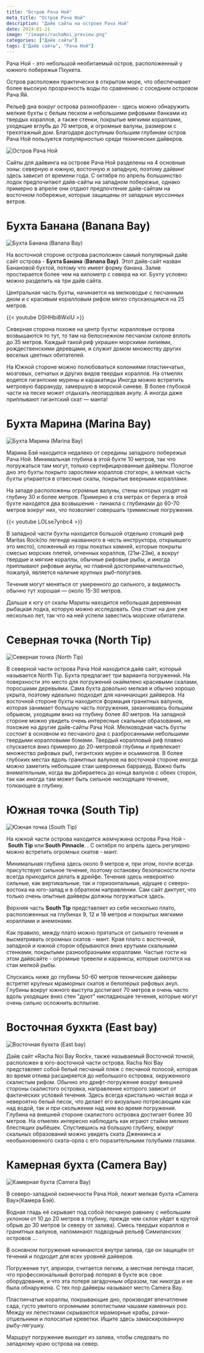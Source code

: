 ```yaml
---
title: "Остров Рача Ной"
meta_title: "Остров Рача Ной"
description: "Дайв сайты на острове Рача Ной"
date: 2024-01-21
image: "/images/rachaNoi_preview.png"
categories: ["Дайв сайты"]
tags: ["Дайв сайты", "Рача Ной"]
---
```


Рача Ной - это небольшой необитаемый остров, расположенный у южного побережья Пхукета.

Остров расположен практически в открытом море, что обеспечивает более высокую прозрачность воды по сравнению с соседним островом Рача Яй.

Рельеф дна вокруг острова разнообразен - здесь можно обнаружить мелкие бухты с белым песком и небольшими рифовыми банками из твердых кораллов, а также стенки, покрытые мягкими кораллами, уходящие вглубь до 70 метров, и огромные валуны, размером с трехэтажный дом. Благодаря доступным большим глубинам остров Рача Ной пользуется популярностью среди технических дайверов.

![Остров Рача Ной](https://github.com/Muratov-Egor/diversnotes/blob/master/assets/images/rachaNoi_racha_noi.png?raw=true "Остров Рача Ной")

Сайты для дайвинга на острове Рача Ной разделены на 4 основные зоны: северную и южную, восточную и западную, поэтому дайвинг здесь зависит от времени года.  С октября по апрель большинство лодок предпочитают дайв-сайты на западном побережье, однако примерно в апреле они отдают предпочтение дайв-сайтам на восточном побережье, которые защищены от западных муссонных ветров.

# Бухта Банана (Banana Bay)

![Бухта Банана (Banana Bay)](https://github.com/Muratov-Egor/diversnotes/blob/master/assets/images/rachaNoi_banana_bay.png?raw=true "Бухта Банана (Banana Bay)")

На восточной стороне острова расположен самый популярный дайв сайт острова - **Бухта Банана** (**Banana Bay)**. Этот дайв-сайт назван Банановой бухтой, потому что имеет форму банана. Залив простирается более чем на километр с севера на юг. Бухту условно можно разделить на три дайв сайта.

Центральная часть бухты, начинается на мелководье с песчанным дном и с красивым коралловым рифом мягко спускающимся на 25 метров.

{{< youtube DSHHbi8WxIU >}}

Северная сторона похоже на центр бухты: коралловые острова возвышаются то тут, то там на белоснежном песчаном склоне вплоть до 35 метров. Каждый такой риф украшен морскими лилиями, рождественскими деревцами, и служит домом множеству других веселых цветных обитателей.

На Южной стороне можно полюбоваться колониями пластинчатых, мозговых, сетчатых и других видов твердых кораллов.  На отмелях водятся гигантские мурены и каракатицы  Иногда можно встретить метровую барракуду, замершую в морской синеве. В более глубокой части на песке может отдыхать леопардовая акулу. А иногда даже приплывают гигантский скат — манта!

# Бухта Марина (Marina Bay)

![Бухта Марина (Marina Bay)](https://github.com/Muratov-Egor/diversnotes/blob/master/assets/images/rachaNoi_marina_bay.png?raw=true "Бухта Марина (Marina Bay)")

Марина Бэй находится недалеко от середины западного побережья Рача Ной. Минимальная глубина в этой бухте 10 метров, так что погружаться там могут, только сертифицированные дайверы. Пологое дно это бухты покрыто зарослями кораллов стогхорн, а мелкая часть бухты упирается в отвесные скалы, покрытые веерными кораллами.

На западе расположены огромные валуны, стены которых уходят на глубину 30 и более метров. Примерно в ста метрах от берега в этой бухте находятся два возвышения - пинакла с глубинами до 60-70 метров вокруг них, что позволяет совершать тримиксные погружения.

{{< youtube LOLse7ynbc4 >}}

В западной части бухты находится большой отдельно стоящий риф Maritas Rock(по легенде названного в честь инструктора, открывшего это место), сложенный из горы покатых камней, которые покрыты смесью морских плетей, огненных кораллов,
(21м-23м), а вокруг твердые и мягкие кораллы, обычные рифовые рыбы, и иногда приплывают рифовые акулы, но главной достопримечательностью, пожалуй, является наличие крупных рыб-попугаев.

Течения могут меняться от умеренного до сильного, а видимость обычно тут хорошая — около 15-30 метров.

Дальше к югу от скалы Мариты находится небольшая деревянная рыбацкая лодка, которую можно исследовать. Она стоит на дне уже несколько лет, так что на ней успели завестись морские обитатели.

# Северная точка (North Tip)

![Северная точка (North Tip)](https://github.com/Muratov-Egor/diversnotes/blob/master/assets/images/rachaNoi_north_tip.png?raw=true "Северная точка (North Tip)")

В северной части острова Рача Ной находится дайв сайт, который называется North Tip.  Бухта предлагает три варианта погружений. На поверхности это место для погружений окаймлено красивыми скалами, поросшими деревьями. Сама бухта довольно мелкая и обычно хорошо укрыта, поэтому идеально подходит для начинающих дайверов. На восточной стороне бухты находится формация гранитных валунов, которая занимает большую часть погружения, заканчиваясь большим обрывом, уходящим вниз на глубину более 40 метров. На западной стороне можно увидеть очень интересные скальные образования, не похожие на другие дайв-сайты Рача Ной. Мелководная часть бухты состоит в основном из песчаного дна с разбросанными небольшими твердыми коралловыми бомами. Твердый коралловый риф плавно спускается вниз примерно до 20-метровой глубины и привлекает множество рифовых рыб, гигантских мурен и осьминогов. В более глубоких местах вдоль гранитных валунов на восточной стороне иногда можно заметить небольшие стаи шевронных барракуд. Важно быть внимательным, когда вы добираетесь до конца валунов с обеих сторон, так как иногда там может быть сильное нисходящее течение, толкающее в глубину.

# Южная точка (South Tip)

![Южная точка (South Tip)](https://github.com/Muratov-Egor/diversnotes/blob/master/assets/images/rachaNoi_south_tip.png?raw=true "Южная точка (South Tip)")

На южной части острова находится жемчужина острова Рача Ной - **South Tip** или **South Pinnacle**. . С октября по апрель здесь регулярно можно встретить огромных скатов - мант.

Минимальная глубина здесь около 9 метров и, при этом, почти всегда присутствует сильное течение, поэтому остановку безопасности почти всегда приходится делать в дрейфе. Течения здесь невероятно сильные, как вертикальные, так и горизонтальные, идущие с северо-востока на юго-запад и в обратном направлении. Сам сайт диктует, что только очень опытные дайверы должны погружаться здесь.

Верхняя часть **South Tip** представляет из себя несколько плато, расположенных на глубинах 9, 12 и 18 метров и покрытых мягкими кораллами и анемонами.

Как правило, между плато можно прятаться от сильного течения и высматривать огромных скатов - мант. Края плато с восточной, западной и южной сторон обрываются вниз крутыми скальными стенками, покрытыми разнообразными кораллами. Частые гости на этом дайвсайте - огромные тревели и каранксы, которые охотятся на стаи мелкой рыбы.

Спускаясь ниже до глубины 50-60 метров технические дайверы встретят крупных мраморных скатов и белоперых рифовых акул. Глубины вокруг южного выступа достигают 70 метров и очень часто вдоль уходящих вниз стен "дуют" ниспадающее течения, которые могут очень сильно осложнить всплытие.

# Восточная бухкта (East bay)

![Восточная бухкта (East bay)](https://github.com/Muratov-Egor/diversnotes/blob/master/assets/images/rachaNoi_east_bay.png?raw=true "Восточная бухкта (East bay)")

Дайв сайт «Racha Noi Bay Rock», также называемый Восточной точкой, расположен в юго-восточной части острова. Racha Noi Bay представляет собой белый песчаный пляж с песчаной полосой, которая во время отлива расширяется до небольшого островка, окруженного скалистым рифом. Обычно это дрифт-погружение вокруг внешней стороны скалистого островка, направление которого зависит от фактических условий течения. Здесь всегда кристально чистая вода и невероятно белый песок, что делает его визуально потрясающим как над водой, так и при скольжении над ним во время погружения. Глубина на внешней стороне скалистого островка достигает более 30 метров. На отмелях интересно наблюдать как играют стайки мелких блестящих рыбёшек. Спустившись на большую глубину, вокруг скальных образований можно увидеть ската Дженкинса и необыкновенного ската-орла с его поразительными голубыми глазами.

# Камерная бухта (Camera Bay)

![Камерная бухта (Camera Bay)](https://github.com/Muratov-Egor/diversnotes/blob/master/assets/images/rachaNoi_camera_bay.png?raw=true "Камерная бухта (Camera Bay)")

В северо-западной оконечности Рача Ной, лежит мелкая бухта «Camera Bay»(Камера Бэй).

Водная гладь её скрывает под собой песчаную равнину с небольшим уклоном от 10 до 20 метров в глубину, прежде чем склон уйдет в крутой обрыв до 30 метров (к северу от залива).  Смесь твердых кораллов и гранитных валунов, напоминают подводный рельеф Симиланских островов …

В основном погружения начинаются внутри залива, где он защищён от течений и подходит для всех уровней дайверов.

Погружение тут, априори, считается легким, а местная легенда гласит, что профессиональный фотограф потерял в бухте все свое оборудование, и что эта потеря загадочным образом, так никогда и не была обнаружена. С тех пор дайверы называют место Camera Bay.

Пластинчатые кораллы, покрывающие дно, производят впечатление сада, густо увитого огромными золотистыми чашами каменных роз. Между их лепестками скрываются мраморные крабы, рачки-отшельники и полосатые креветки. Ищите здесь замаскированную рыбу-лягушку.

Маршрут погружение выходит из залива, чтобы следовать по западному краю острова на север.

